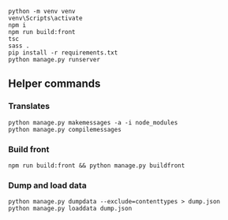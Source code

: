    python -m venv venv
    venv\Scripts\activate
    npm i
    npm run build:front
    tsc
    sass .
    pip install -r requirements.txt
    python manage.py runserver


## Helper commands

### Translates
    python manage.py makemessages -a -i node_modules
    python manage.py compilemessages

### Build front
    npm run build:front && python manage.py buildfront

### Dump and load data
    python manage.py dumpdata --exclude=contenttypes > dump.json
    python manage.py loaddata dump.json
